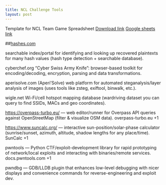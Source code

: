 ```yaml
---
title: NCL Challenge Tools
layout: post
---
```


Template for NCL Team Game Spreadsheet
[Download link](https://cdn.discordapp.com/attachments/565590982855360523/1417913048181506138/Template_for_NCL_Team_Game.xlsx?ex=68cc35ee&is=68cae46e&hm=9c295753e40093abbf13e11f07049036aad23464c8fc5776d19f8b2ab1a23b1b&)
[Google sheets link](https://docs.google.com/spreadsheets/d/1LbWelsiOC644HMjEbczUHIytiA-4EeqH/copy)

##[hashes.com](hashes.com)

searchable index/portal for identifying and looking up recovered plaintexts for many hash values (hash type detection + searchable database). 

cyberchef.org
“Cyber Swiss Army Knife”: browser-based toolkit for encoding/decoding, encryption, parsing and data transformations. 

aperisolve.com (Aperi’Solve)
web platform for automated steganalysis/layer analysis of images (uses tools like zsteg, exiftool, binwalk, etc.). 

wigle.net
Wi-Fi/cell hotspot mapping database (wardriving dataset you can query to find SSIDs, MACs and geo coordinates). 

https://overpass-turbo.eu/ — web editor/runner for Overpass API queries against OpenStreetMap (filter & visualize OSM data). 
overpass-turbo.eu
+1

https://www.suncalc.org/ — interactive sun-position/solar-phase calculator (sunrise/sunset, azimuth, altitude, shadow lengths for any place/time). 
SunCalc
+1

pwntools — Python CTF/exploit-development library for rapid prototyping of network/local exploits and interacting with binaries/remote services. 
docs.pwntools.com
+1

pwndbg — GDB/LLDB plugin that enhances low-level debugging with nicer displays and convenience commands for reverse-engineering and exploit dev.
